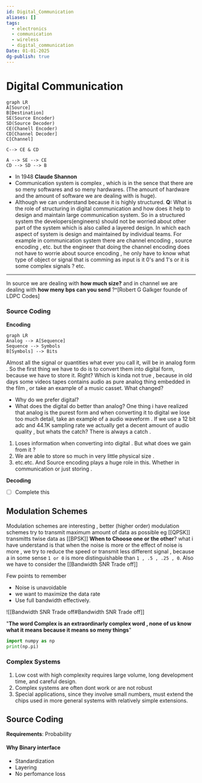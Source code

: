 ```yaml
---
id: Digital_Communication
aliases: []
tags:
  - electronics
  - communication
  - wireless
  - digital_communication
Date: 01-01-2025
dg-publish: true
---
```

# Digital Communication

```mermaid
graph LR
A[Source]
B[Destination]
SE(Source Encoder)
SD(Source Decoder)
CE(Chanell Encoder)
CD[Channel Decoder]
C[Channel]

C--> CE & CD

A --> SE --> CE
CD --> SD --> B

```

- In 1948 **Claude Shannon** 
- Communication system is complex , which is in the sence that there are so meny softwares and so meny hardwares. (The amount of hardware and the amount of software we are dealing with is huge).
- Although we can understand because it is highly structured.
**Q:** What is the role of structuring in digital communication and how does it help to design and maintain large communication system. 
So in a structured system the developers(engineers) should not be worried about other part of the system which is also called a layered design. In which each aspect of system is design and maintained by individual teams. For example in communication system there are channel encoding , source encoding , etc. but the engineer that doing the channel encoding does not have to worrie about source encoding , he only have to know what type of object or signal that is comming as input is it 0's and 1's or it is some complex signals ? etc.

---
In source we are dealing with **how much size?** and in channel we are dealing with **how meny bps can you send** ?^[Robert G Galkger founde of LDPC Codes]

### Source Coding 

**Encoding**

```mermaid
graph LR 
Analog --> A[Sequence]
Sequence --> Symbols
B[Symbols] --> Bits 

```

Almost all the signal or quantities what ever you call it, will be in analog form . So the first thing we have to do is to convert them into digital form, because we have to store it. Right? 
Which is kinda not true , because in old days some videos tapes contains audio as pure analog thing embedded in the film , or take an example of a music casset. What changed? 
- Why do we prefer digital? 
- What does the digital do better than analog? 
One thing i have realized that analog is the purest form and when converting it to digital we lose too much detail, take an example of a audio waveform . If we use a 12 bit adc and 44.1K sampling rate we actually get a decent amount of audio quality , but whats the catch? There is always a catch . 
1. Loses information when converting into digital . 
But what does we gain from it ?
1. We are able to store so much in very little physical size . 
2. etc.etc.
And Source encoding plays a huge role in this. Whether in communication or just storing .

**Decoding**
- [ ] Complete this 

## Modulation Schemes
Modulation schemes are interesting , better (higher order) modulation schemes try to transmit maximum amount of data as possible eg [[QPSK]] transmitts twise data as [[BPSK]]
**When to Choose one or the other**?
what i have understand is that when the noise is more or the effect of noise is more , we try to reduce the speed or transmit less different signal , because a in some sense `1 or 0` is more distinguishable than `1 , .5 , .25 , 0`. Also we have to consider the [[Bandwidth SNR Trade off]] 

Few points to remember 
- Noise is unavoidable 
- we want to maximize the data rate
- Use full bandwidth effectively. 

![[Bandwidth SNR Trade off#Bandwidth SNR Trade off]]

"**The word Complex is an extraordinarly complex word , none of us know what it means because it means so meny things**"

```python
import numpy as np 
print(np.pi)

```

### Complex Systems

1. Low cost with high complexity requires large volume, long development time, and careful design.
2. Complex systems are often dont work or are not robust
3. Special applications, since they involve small numbers, must extend the chips used in more general systems with relatively simple extensions.

## Source Coding 
**Requirements**: Probability

#### Why Binary interface
- Standardization
- Layering
- No perfomance loss 
